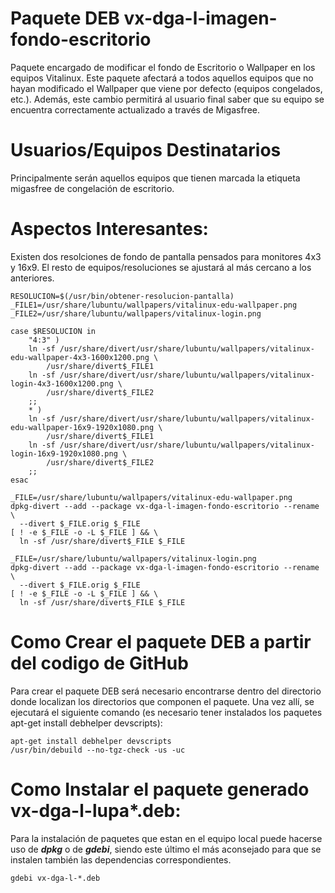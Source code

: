 # Paquete DEB vx-dga-l-imagen-fondo-escritorio

Paquete encargado de modificar el fondo de Escritorio o Wallpaper en los equipos Vitalinux.  Este paquete afectará a todos aquellos equipos que no hayan modificado el Wallpaper que viene por defecto (equipos congelados, etc.).  Además, este cambio permitirá al usuario final saber que su equipo se encuentra correctamente actualizado a través de Migasfree.

# Usuarios/Equipos Destinatarios

Principalmente serán aquellos equipos que tienen marcada la etiqueta migasfree de congelación de escritorio.

# Aspectos Interesantes:

Existen dos resolciones de fondo de pantalla pensados para monitores 4x3 y 16x9.  El resto de equipos/resoluciones se ajustará al más cercano a los anteriores.

```
RESOLUCION=$(/usr/bin/obtener-resolucion-pantalla)
_FILE1=/usr/share/lubuntu/wallpapers/vitalinux-edu-wallpaper.png
_FILE2=/usr/share/lubuntu/wallpapers/vitalinux-login.png

case $RESOLUCION in
	"4:3" )
	ln -sf /usr/share/divert/usr/share/lubuntu/wallpapers/vitalinux-edu-wallpaper-4x3-1600x1200.png \
		/usr/share/divert$_FILE1
	ln -sf /usr/share/divert/usr/share/lubuntu/wallpapers/vitalinux-login-4x3-1600x1200.png \
		/usr/share/divert$_FILE2
	;;
	* )
	ln -sf /usr/share/divert/usr/share/lubuntu/wallpapers/vitalinux-edu-wallpaper-16x9-1920x1080.png \
		/usr/share/divert$_FILE1
	ln -sf /usr/share/divert/usr/share/lubuntu/wallpapers/vitalinux-login-16x9-1920x1080.png \
		/usr/share/divert$_FILE2
	;;
esac

_FILE=/usr/share/lubuntu/wallpapers/vitalinux-edu-wallpaper.png
dpkg-divert --add --package vx-dga-l-imagen-fondo-escritorio --rename \
  --divert $_FILE.orig $_FILE
[ ! -e $_FILE -o -L $_FILE ] && \
  ln -sf /usr/share/divert$_FILE $_FILE

_FILE=/usr/share/lubuntu/wallpapers/vitalinux-login.png
dpkg-divert --add --package vx-dga-l-imagen-fondo-escritorio --rename \
  --divert $_FILE.orig $_FILE
[ ! -e $_FILE -o -L $_FILE ] && \
  ln -sf /usr/share/divert$_FILE $_FILE
```
# Como Crear el paquete DEB a partir del codigo de GitHub
Para crear el paquete DEB será necesario encontrarse dentro del directorio donde localizan los directorios que componen el paquete.  Una vez allí, se ejecutará el siguiente comando (es necesario tener instalados los paquetes apt-get install debhelper devscripts):

```
apt-get install debhelper devscripts
/usr/bin/debuild --no-tgz-check -us -uc
```

# Como Instalar el paquete generado vx-dga-l-lupa*.deb:
Para la instalación de paquetes que estan en el equipo local puede hacerse uso de ***dpkg*** o de ***gdebi***, siendo este último el más aconsejado para que se instalen también las dependencias correspondientes.
```
gdebi vx-dga-l-*.deb
```
